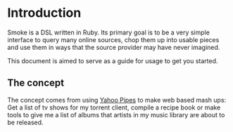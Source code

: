 # Introduction

Smoke is a DSL written in Ruby. Its primary goal is to be a very simple interface to query many online sources, chop them up into usable pieces and use them in ways that the source provider may have never imagined.

This document is aimed to serve as a guide for usage to get you started.

## The concept
The concept comes from using [Yahoo Pipes](http://pipes.yahoo.com) to make web based mash ups: Get a list of tv shows for my torrent client, compile a recipe book or make tools to give me a list of albums that artists in my music library are about to be released.